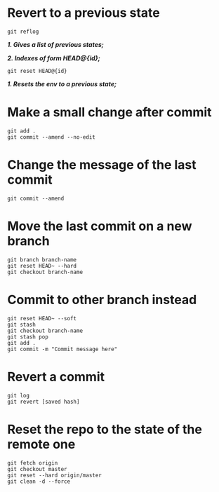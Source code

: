 # Revert to a previous state

    git reflog

__*1. Gives a list of previous states;*__

__*2. Indexes of form HEAD@{id};*__

    git reset HEAD@{id}

__*1. Resets the env to a previous state;*__


# Make a small change after commit

    git add .
    git commit --amend --no-edit


# Change the message of the last commit

    git commit --amend


# Move the last commit on a new branch

    git branch branch-name
    git reset HEAD~ --hard
    git checkout branch-name


# Commit to other branch instead

    git reset HEAD~ --soft
    git stash
    git checkout branch-name
    git stash pop
    git add .
    git commit -m "Commit message here"


# Revert a commit 

    git log
    git revert [saved hash]


# Reset the repo to the state of the remote one

    git fetch origin
    git checkout master
    git reset --hard origin/master
    git clean -d --force